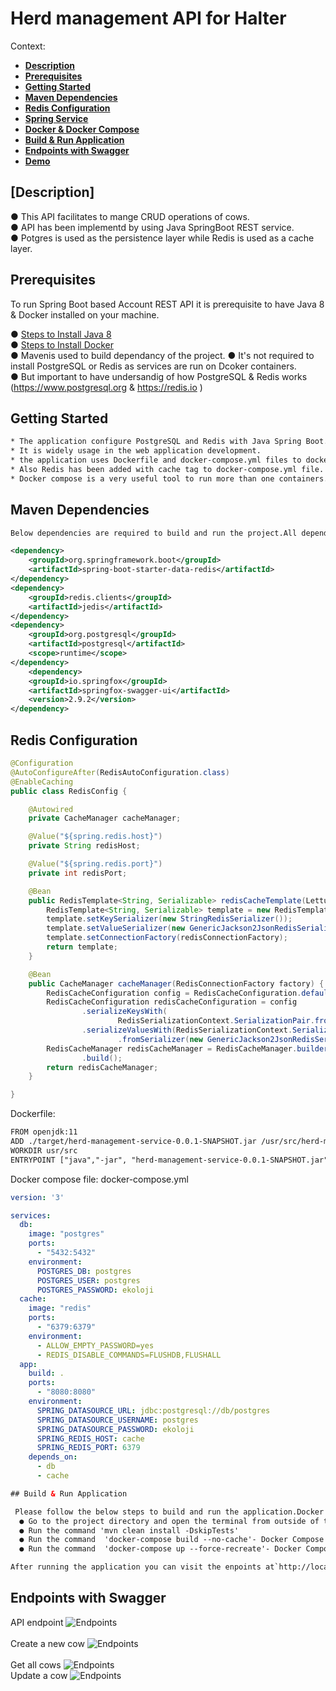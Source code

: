 # Herd management API for Halter

Context:

  - [**Description**](#description)
  - [**Prerequisites**](#prerequisites)
  - [**Getting Started**](#getting-started)
  - [**Maven Dependencies**](#maven-dependencies)
  - [**Redis Configuration**](#redis-configuration)
  - [**Spring Service**](#spring-service)
  - [**Docker & Docker Compose**](#docker-docker-compose)
  - [**Build & Run Application**](#build-run-application)
  - [**Endpoints with Swagger**](#endpoints-with-swagger)
  - [**Demo**](#demo)


## [Description]

● This API facilitates to mange CRUD operations of cows.<br/>
● API has been implementd by using  Java SpringBoot REST service.<br/>
● Potgres is used as the persistence layer while Redis is used as a cache layer.<br/>

## Prerequisites

To run Spring Boot based Account REST API it is prerequisite to have Java 8 & Docker installed on your machine.<br/>

● [Steps to Install Java 8](https://www.oracle.com/technetwork/java/javase/downloads/jdk8-downloads-2133151.html)<br/>
● [Steps to Install Docker](https://docs.getting-starteddocker.com/install/) <br/>
● Mavenis used to build dependancy of the project.
● It's not required to install PostgreSQL or Redis as services are run on Dcoker containers.<br/>
● But important to have undersandig of how PostgreSQL & Redis works (https://www.postgresql.org & https://redis.io )<br/>


## Getting Started

```html
* The application configure PostgreSQL and Redis with Java Spring Boot.Redis is most popular tool to use for caching.
* It is widely usage in the web application development.
* the application uses Dockerfile and docker-compose.yml files to dockerize containers
* Also Redis has been added with cache tag to docker-compose.yml file.
* Docker compose is a very useful tool to run more than one containers.

```

## Maven Dependencies
```xml
Below dependencies are required to build and run the project.All dependencies are placed in the pom.xml.

<dependency>
	<groupId>org.springframework.boot</groupId>
	<artifactId>spring-boot-starter-data-redis</artifactId>
</dependency>
<dependency>
	<groupId>redis.clients</groupId>
	<artifactId>jedis</artifactId>
</dependency>	
<dependency>
	<groupId>org.postgresql</groupId>
	<artifactId>postgresql</artifactId>
	<scope>runtime</scope>
</dependency>
	<dependency>
	<groupId>io.springfox</groupId>
	<artifactId>springfox-swagger-ui</artifactId>
	<version>2.9.2</version>
</dependency>
```

## Redis Configuration

```java
@Configuration
@AutoConfigureAfter(RedisAutoConfiguration.class)
@EnableCaching
public class RedisConfig {

	@Autowired
	private CacheManager cacheManager;

	@Value("${spring.redis.host}")
	private String redisHost;

	@Value("${spring.redis.port}")
	private int redisPort;

	@Bean
	public RedisTemplate<String, Serializable> redisCacheTemplate(LettuceConnectionFactory redisConnectionFactory) {
		RedisTemplate<String, Serializable> template = new RedisTemplate<>();
		template.setKeySerializer(new StringRedisSerializer());
		template.setValueSerializer(new GenericJackson2JsonRedisSerializer());
		template.setConnectionFactory(redisConnectionFactory);
		return template;
	}

	@Bean
	public CacheManager cacheManager(RedisConnectionFactory factory) {
		RedisCacheConfiguration config = RedisCacheConfiguration.defaultCacheConfig();
		RedisCacheConfiguration redisCacheConfiguration = config
				.serializeKeysWith(
						RedisSerializationContext.SerializationPair.fromSerializer(new StringRedisSerializer()))
				.serializeValuesWith(RedisSerializationContext.SerializationPair
						.fromSerializer(new GenericJackson2JsonRedisSerializer()));
		RedisCacheManager redisCacheManager = RedisCacheManager.builder(factory).cacheDefaults(redisCacheConfiguration)
				.build();
		return redisCacheManager;
	}

}
```

Dockerfile:
```xml
FROM openjdk:11
ADD ./target/herd-management-service-0.0.1-SNAPSHOT.jar /usr/src/herd-management-service-0.0.1-SNAPSHOT.jar
WORKDIR usr/src
ENTRYPOINT ["java","-jar", "herd-management-service-0.0.1-SNAPSHOT.jar"]
```

Docker compose file: docker-compose.yml

```yml
version: '3'

services:
  db:
    image: "postgres"
    ports:
      - "5432:5432"
    environment:
      POSTGRES_DB: postgres
      POSTGRES_USER: postgres
      POSTGRES_PASSWORD: ekoloji
  cache:
    image: "redis"
    ports: 
      - "6379:6379"
    environment:
      - ALLOW_EMPTY_PASSWORD=yes
      - REDIS_DISABLE_COMMANDS=FLUSHDB,FLUSHALL
  app:
    build: .
    ports:
      - "8080:8080"
    environment:
      SPRING_DATASOURCE_URL: jdbc:postgresql://db/postgres
      SPRING_DATASOURCE_USERNAME: postgres
      SPRING_DATASOURCE_PASSWORD: ekoloji
      SPRING_REDIS_HOST: cache
      SPRING_REDIS_PORT: 6379
    depends_on:
      - db
      - cache
```
```xml
## Build & Run Application

 Please follow the below steps to build and run the application.Docker Compose Build and Run.
  ● Go to the project directory and open the terminal from outside of the project directory.
  ● Run the command 'mvn clean install -DskipTests'
  ● Run the command  'docker-compose build --no-cache'- Docker Compose Build.
  ● Run the command  'docker-compose up --force-recreate'- Docker Compose Run.

After running the application you can visit the enpoints at`http://localhost:8080/swagger-ui.html.
```

## Endpoints with Swagger
API endpoint
	![Endpoints](endpoints_interface.png)<br/>	
Create a new cow
 	![Endpoints](createCow.png) <br/>	
Get all cows 
	![Endpoints](getAllCows.png) <br/>
Update a cow
	![Endpoints](update_cow.png) <br/>
	



